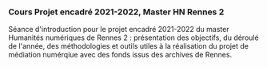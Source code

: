 ### Cours Projet encadré 2021-2022, Master HN Rennes 2

Séance d'introduction pour le projet encadré 2021-2022 du master Humanités numériques de Rennes 2 : présentation des objectifs, du déroulé de l'année, des méthodologies et outils utiles à la réalisation du projet de médiation numérqiue avec des fonds issus des archives de Rennes.
